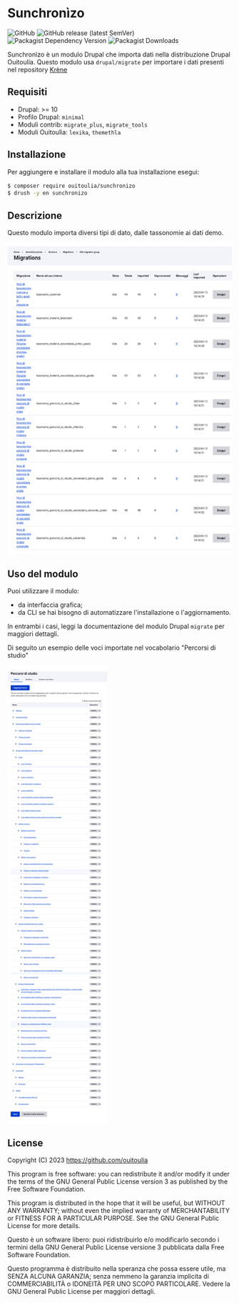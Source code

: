# Sunchronìzo

![GitHub](https://img.shields.io/github/license/ouitoulia/sunchronizo?style=for-the-badge)
![GitHub release (latest SemVer)](https://img.shields.io/github/v/release/ouitoulia/sunchronizo?sort=semver&style=for-the-badge)
![Packagist Dependency Version](https://img.shields.io/packagist/dependency-v/ouitoulia/sunchronizo/drupal/core-recommended?style=for-the-badge)
![Packagist Downloads](https://img.shields.io/packagist/dt/ouitoulia/sunchronizo?style=for-the-badge)

Sunchronìzo è un modulo Drupal che importa dati nella distribuzione Drupal Ouitoulía.
Questo modulo usa `drupal/migrate` per importare i dati presenti nel repository [Krène](https://github.com/ouitoulia/krene)

## Requisiti
- Drupal: >= 10
- Profilo Drupal: `minimal`
- Moduli contrib: `migrate_plus`, `migrate_tools`
- Moduli Ouitoulìa: `lexika`, `themethla`

## Installazione
Per aggiungere e installare il modulo alla tua installazione esegui:
```bash
$ composer require ouitoulia/sunchronizo
$ drush -y en sunchronizo
```

## Descrizione
Questo modulo importa diversi tipi di dato, dalle tassonomie ai dati demo.

![Screenshot della lista delle migrazioni](docs/migrations.png "Screenshot della lista delle migrazioni")

## Uso del modulo
Puoi utilizzare il modulo:
- da interfaccia grafica;
- da CLI se hai bisogno di automatizzare l'installazione o l'aggiornamento.

In entrambi i casi, leggi la documentazione del modulo
Drupal `migrate` per maggiori dettagli.

Di seguito un esempio delle voci importate nel vocabolario "Percorsi di studio"

![Screenshot della lista delle voci importate](docs/percorsi_di_studio.png "Screenshot della lista delle voci importate")

## License

Copyright (C) 2023 https://github.com/ouitoulia

This program is free software: you can redistribute it and/or modify it under the terms of the GNU General Public License version 3 as published by the Free Software Foundation.

This program is distributed in the hope that it will be useful, but WITHOUT ANY WARRANTY; without even the implied warranty of MERCHANTABILITY or FITNESS FOR A PARTICULAR PURPOSE. See the GNU General Public License for more details.

Questo è un software libero: puoi ridistribuirlo e/o modificarlo secondo i termini della GNU General Public License versione 3 pubblicata dalla Free Software Foundation.

Questo programma è distribuito nella speranza che possa essere utile, ma SENZA ALCUNA GARANZIA; senza nemmeno la garanzia implicita di COMMERCIABILITÀ o IDONEITÀ PER UNO SCOPO PARTICOLARE. Vedere la GNU General Public License per maggiori dettagli.
